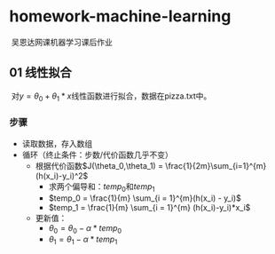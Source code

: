 # homework-machine-learning
​	吴恩达网课机器学习课后作业

## 01 线性拟合

​	对$y = \theta_0 + \theta_1 * x$线性函数进行拟合，数据在pizza.txt中。

### 步骤

* 读取数据，存入数组
* 循环（终止条件：步数/代价函数几乎不变）
  * 根据代价函数$J(\theta_0,\theta_1) = \frac{1}{2m}\sum_{i=1}^{m}(h(x_i)-y_i)^2$
    * 求两个偏导和：$temp_0$和$temp_1$
    * $temp_0 = \frac{1}{m} \sum_{i = 1}^{m}(h(x_i) - y_i)$
    * $temp_1 = \frac{1}{m} \sum_{i = 1}^{m} (h(x_i)-y_i)*x_i$
  * 更新值：
    * $\theta_0 = \theta_0 - \alpha * temp_0$
    * $\theta_1 = \theta_1 - \alpha * temp_1$



